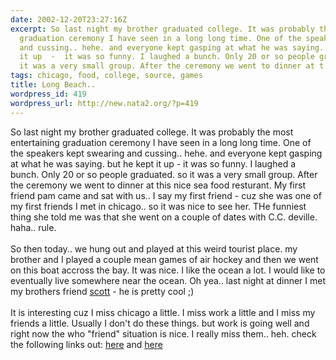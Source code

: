 ```yaml
---
date: 2002-12-20T23:27:16Z
excerpt: So last night my brother graduated college. It was probably the most entertaining
  graduation ceremony I have seen in a long long time. One of the speakers kept swearing
  and cussing.. hehe. and everyone kept gasping at what he was saying. but he kept
  it up  -  it was so funny. I laughed a bunch. Only 20 or so people graduated. so
  it was a very small group. After the ceremony we went to dinner at t...
tags: chicago, food, college, source, games
title: Long Beach..
wordpress_id: 419
wordpress_url: http://new.nata2.org/?p=419
---
```


So last night my brother graduated college. It was probably the most entertaining graduation ceremony I have seen in a long long time. One of the speakers kept swearing and cussing.. hehe. and everyone kept gasping at what he was saying. but he kept it up  -  it was so funny. I laughed a bunch. Only 20 or so people graduated. so it was a very small group. After the ceremony we went to dinner at this nice sea food resturant. My first friend pam came and sat with us.. I say my first friend - cuz she was one of my first friends I met in chicago.. so it was nice to see her. THe funniest thing she told me was that she went on a couple of dates with C.C. deville. haha.. rule. <br/><br/>So then today.. we hung out and played at this weird tourist place. my brother and I played a couple mean games of air hockey and then we went on this boat accross the bay. It was nice. I like the ocean a lot. I would like to eventually live somewhere near the ocean. Oh yea.. last night at dinner I met my brothers friend <a href="http://www.kronusfilms.com">scott</a> - he is pretty cool ;) <Br><br/>It is interesting cuz I miss chicago a little. I miss work a little and I miss my friends a little. Usually I don't do these things. but work is going well and right now the who "friend" situation is nice. I really miss them.. heh. check the following links out: <a href="http://seattletimes.nwsource.com/html/localnews/134599925_webmurray20.html">here</a> and <a href="http://www.mirror.co.uk/voiceofthemirror/">here</a>
